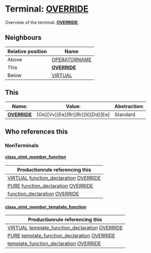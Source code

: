 # Terminal: **[OVERRIDE](./OVERRIDE.md)**

Overview of the terminal: **[OVERRIDE](./OVERRIDE.md)**.



## **Neighbours**

| Relative position | Name                                          |
| ----------------- | --------------------------------------------- |
| Above             | [OPERATORNAME](./OPERATORNAME.md) |
| This              | **[OVERRIDE](./OVERRIDE.md)** |
| Below             | [VIRTUAL](./VIRTUAL.md) |



## **This**

| Name:                                       | Value:          | Abstraction:    |
| ------------------------------------------- | --------------- | --------------- |
| **[OVERRIDE](./OVERRIDE.md)** | [Oo][Vv][Ee][Rr][Rr][Ii][Dd][Ee] | Standard |



## **Who references this**

### NonTerminals


#### [class_stmt_member_function](./../Grammar/class_stmt_member_function.md)

| Productionrule referencing this                      |
| ---------------------------------------------------- |
| [VIRTUAL](./VIRTUAL.md) [function_declaration](./../Grammar/function_declaration.md) [OVERRIDE](./OVERRIDE.md)  |
| [PURE](./PURE.md) [function_declaration](./../Grammar/function_declaration.md) [OVERRIDE](./OVERRIDE.md)  |
| [function_declaration](./../Grammar/function_declaration.md) [OVERRIDE](./OVERRIDE.md)  |


#### [class_stmt_member_template_function](./../Grammar/class_stmt_member_template_function.md)

| Productionrule referencing this                      |
| ---------------------------------------------------- |
| [VIRTUAL](./VIRTUAL.md) [template_function_declaration](./../Grammar/template_function_declaration.md) [OVERRIDE](./OVERRIDE.md)  |
| [PURE](./PURE.md) [template_function_declaration](./../Grammar/template_function_declaration.md) [OVERRIDE](./OVERRIDE.md)  |
| [template_function_declaration](./../Grammar/template_function_declaration.md) [OVERRIDE](./OVERRIDE.md)  |



